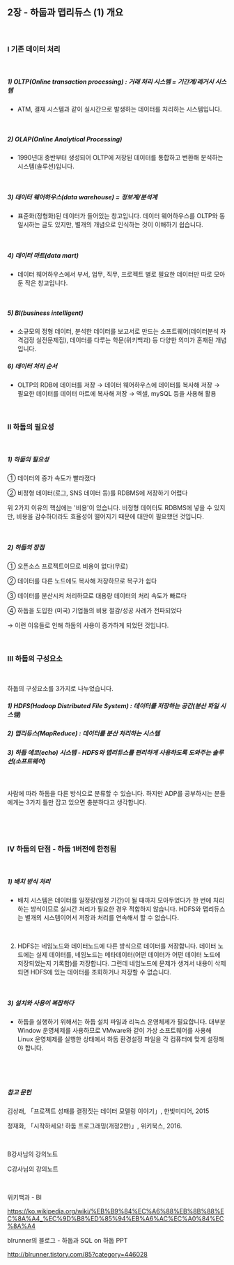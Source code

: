 ## 2장 - 하둡과 맵리듀스 (1) 개요

​     

###  Ⅰ  기존 데이터 처리

​     

##### 1) OLTP(Online transaction processing) : 거래 처리 시스템 = 기간계/레거시 시스템

- ATM, 결재 시스템과 같이 실시간으로 발생하는 데이터를 처리하는 시스템입니다.

​     

##### 2) OLAP(Online Analytical Processing)

- 1990년대 중반부터 생성되어 OLTP에 저장된 데이터를 통합하고 변환해 분석하는 시스템(솔루션)입니다.

​     

##### 3) 데이터 웨어하우스(data warehouse) = 정보계/분석계

- 표준화(정형화)된 데이터가 들어있는 창고입니다. 데이터 웨어하우스를 OLTP와 동일시하는 글도 있지만, 별개의 개념으로 인식하는 것이 이해하기 쉽습니다.

​     

##### 4) 데이터 마트(data mart)

- 데이터 웨어하우스에서 부서, 업무, 직무, 프로젝트 별로 필요한 데이터만 따로 모아둔 작은 창고입니다.

​     

##### 5) BI(business intelligent)

- 소규모의 정형 데이터, 분석한 데이터를 보고서로 만드는 소프트웨어(데이터분석 자격검정 실전문제집), 데이터를 다루는 학문(위키백과) 등 다양한 의미가 혼재된 개념입니다.



##### 6) 데이터 처리 순서
- OLTP의 RDB에 데이터를 저장 → 데이터 웨어하우스에 데이터를 복사해 저장 → 필요한 데이터를 데이터 마트에 복사해 저장 → 엑셀, mySQL 등을 사용해 활용



​     

### Ⅱ 하둡의 필요성

​     

##### 1) 하둡의 필요성

① 데이터의 증가 속도가 빨라졌다

② 비정형 데이터(로그, SNS 데이터 등)를 RDBMS에 저장하기 어렵다

위 2가지 이유의 핵심에는 '비용'이 있습니다. 비정형 데이터도 RDBMS에 넣을 수 있지만, 비용을 감수하더라도 효율성이 떨어지기 때문에 대안이 필요했던 것입니다.

​     

##### 2) 하둡의 장점

① 오픈소스 프로젝트이므로 비용이 없다(무료)

② 데이터를 다른 노드에도 복사해 저장하므로 복구가 쉽다

③ 데이터를 분산시켜 처리하므로 대용량 데이터의 처리 속도가 빠르다

④ 하둡을 도입한 (미국) 기업들의 비용 절감/성공 사례가 전파되었다



→ 이런 이유들로 인해 하둡의 사용이 증가하게 되었던 것입니다.



​     

### Ⅲ 하둡의 구성요소

​     

하둡의 구성요소를 3가지로 나누었습니다.



##### 1) HDFS(Hadoop Distributed File System) : 데이터를 저장하는 공간(분산 파일 시스템)

##### 2) 맵리듀스(MapReduce) : 데이터를 분산 처리하는 시스템

##### 3) 하둡 에코(echo) 시스템 - HDFS와 맵리듀스를 편리하게 사용하도록 도와주는 솔루션(소프트웨어)

​     

사람에 따라 하둡을 다른 방식으로 분류할 수 있습니다. 하지만 ADP를 공부하시는 분들에게는 3가지 틀만 잡고 있으면 충분하다고 생각합니다.

​    

​     

### Ⅳ 하둡의 단점 - 하둡 1버전에 한정됨

​     

##### 1) 배치 방식 처리 

- 배치 시스템은 데이터를 일정량(일정 기간)이 될 때까지 모아두었다가 한 번에 처리하는 방식이므로 실시간 처리가 필요한 경우 적합하지 않습니다. HDFS와 맵리듀스는 별개의 시스템이어서 저장과 처리를 연속해서 할 수 없습니다. 

​     

2) HDFS는 네임노드와 데이터노드에 다른 방식으로 데이터를 저장합니다. 데이터 노드에는 실제 데이터를, 네임노드는 메타데이터(어떤 데이터가 어떤 데이터 노드에 저장되었는지 기록함)를 저장합니다. 그런데 네임노드에 문제가 생겨서 내용이 삭제되면 HDFS에 있는 데이터를 조회하거나 저장할 수 없습니다.

​     

##### 3) 설치와 사용이 복잡하다

- 하둡을 실행하기 위해서는 하둡 설치 파일과 리눅스 운영체제가 필요합니다. 대부분 Window 운영체제를 사용하므로 VMware와 같이 가상 소프트웨어를 사용해 Linux 운영체제를 실행한 상태에서 하둡 환경설정 파일을 각 컴퓨터에 맞게 설정해야 합니다.

​     

​      

##### 참고 문헌

김상래, 「프로젝트 성패를 결정짓는 데이터 모델링 이야기」, 한빛미디어, 2015

정재화, 「시작하세요! 하둡 프로그래밍(개정2판)」, 위키북스, 2016.

​     

B강사님의 강의노트

C강사님의 강의노트

​     

위키백과 - BI

https://ko.wikipedia.org/wiki/%EB%B9%84%EC%A6%88%EB%8B%88%EC%8A%A4_%EC%9D%B8%ED%85%94%EB%A6%AC%EC%A0%84%EC%8A%A4



blrunner의 블로그 - 하둡과 SQL on 하둡 PPT

http://blrunner.tistory.com/85?category=446028
